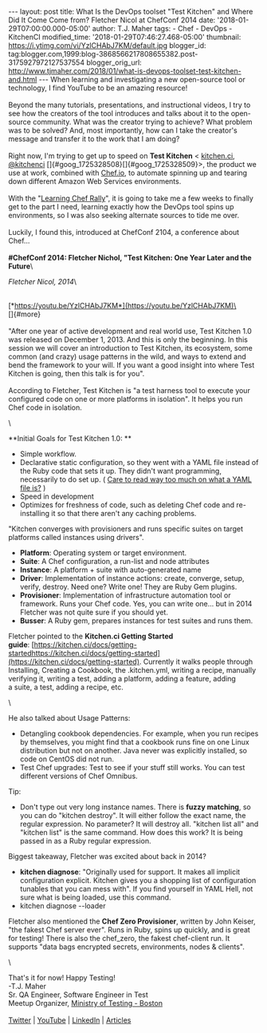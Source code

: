 \-\-- layout: post title: What Is the DevOps toolset \"Test Kitchen\"
and Where Did It Come Come from? Fletcher Nicol at ChefConf 2014 date:
\'2018-01-29T07:00:00.000-05:00\' author: T.J. Maher tags: - Chef -
DevOps - KitchenCI modified\_time: \'2018-01-29T07:46:27.468-05:00\'
thumbnail: https://i.ytimg.com/vi/YzlCHAbJ7KM/default.jpg blogger\_id:
tag:blogger.com,1999:blog-3868566217808655382.post-3175927972127537554
blogger\_orig\_url:
http://www.tjmaher.com/2018/01/what-is-devops-toolset-test-kitchen-and.html
\-\-- When learning and investigating a new open-source tool or
technology, I find YouTube to be an amazing resource!\
\
Beyond the many tutorials, presentations, and instructional videos, I
try to see how the creators of the tool introduces and talks about it to
the open-source community. What was the creator trying to achieve? What
problem was to be solved? And, most importantly, how can I take the
creator\'s message and transfer it to the work that I am doing?\
\
Right now, I\'m trying to get up to speed on **Test Kitchen**
\< [kitchen.ci](http://kitchen.ci/), 
[\@kitchenci](https://twitter.com/kitchenci) []{#goog_1725328508}[](https://draft.blogger.com/)[]{#goog_1725328509}\>,
the product we use at work, combined with [Chef.io](http://chef.io/), to
automate spinning up and tearing down different Amazon Web Services
environments.\
\
With the \"[Learning Chef Rally](https://learn.chef.io/#/)\", it is
going to take me a few weeks to finally get to the part I need, learning
exactly how the DevOps tool spins up environments, so I was also seeking
alternate sources to tide me over.\
\
Luckily, I found this, introduced at ChefConf 2104, a conference about
Chef\...\
\
**\#ChefConf 2014: Fletcher Nichol, \"Test Kitchen: One Year Later and
the Future**\

<div>

*Fletcher Nicol, 2014*\

\
[*https://youtu.be/YzlCHAbJ7KM*](https://youtu.be/YzlCHAbJ7KM)\
\
[]{#more}\
\
\"After one year of active development and real world use, Test Kitchen
1.0 was released on December 1, 2013. And this is only the beginning. In
this session we will cover an introduction to Test Kitchen, its
ecosystem, some common (and crazy) usage patterns in the wild, and ways
to extend and bend the framework to your will. If you want a good
insight into where Test Kitchen is going, then this talk is for you\".\
\
According to Fletcher, Test Kitchen is \"a test harness tool to execute
your configured code on one or more platforms in isolation\". It helps
you run Chef code in isolation. 

</div>

<div>

\

</div>

<div>

**Initial Goals for Test Kitchen 1.0: **

</div>

<div>

-   Simple workflow. 
-   Declarative static configuration, so they went with a YAML file
    instead of the Ruby code that sets it up. They didn\'t want
    programming, necessarily to do set up. ( [Care to read way too much
    on what a YAML file is?](https://learn.getgrav.org/advanced/yaml) )
-   Speed in development
-   Optimizes for freshness of code, such as deleting Chef code and
    re-installing it so that there aren\'t any caching problems. 

<div>

\"Kitchen converges with provisioners and runs specific suites on target
platforms called instances using drivers\". 

</div>

</div>

<div>

-   **Platform**: Operating system or target environment. 
-   **Suite**: A Chef configuration, a run-list and node attributes
-   **Instance**: A platform + suite with auto-generated name
-   **Driver**: Implementation of instance actions: create, converge,
    setup, verify, destroy. Need one? Write one! They are Ruby Gem
    plugins. 
-   **Provisioner**: Implementation of infrastructure automation tool or
    framework. Runs your Chef code. Yes, you can write one\... but in
    2014 Fletcher was not quite sure if you should yet.
-   **Busser**: A Ruby gem, prepares instances for test suites and runs
    them. 

</div>

<div>

Fletcher pointed to the **Kitchen.ci Getting Started
guide**: [https://kitchen.ci/docs/getting-startedhttps://kitchen.ci/docs/getting-started](https://kitchen.ci/docs/getting-started).
Currently it walks people through Installing, Creating a Cookbook, the
.kitchen.yml, writing a recipe, manually verifying it, writing a test,
adding a platform, adding a feature, adding a suite, a test, adding
a recipe, etc. 

</div>

<div>

\

</div>

<div>

He also talked about Usage Patterns:

</div>

<div>

-   Detangling cookbook dependencies. For example, when you run recipes
    by themselves, you might find that a cookbook runs fine on one Linux
    distribution but not on another. Java never was explicitly
    installed, so code on CentOS did not run. 
-   Test Chef upgrades: Test to see if your stuff still works. You can
    test different versions of Chef Omnibus. 

<div>

Tip:

</div>

</div>

<div>

-   Don\'t type out very long instance names. There is **fuzzy
    matching**, so you can do \"kitchen destroy\". It will either follow
    the exact name, the regular expression. No parameter? It will
    destroy all. \"kitchen list all\" and \"kitchen list\" is the same
    command. How does this work? It is being passed in as a Ruby regular
    expression. 

<div>

Biggest takeaway, Fletcher was excited about back in 2014? 

</div>

</div>

<div>

-   **kitchen diagnose**: \"Originally used for support. It makes all
    implicit configuration explicit. Kitchen gives you a shopping list
    of configuration tunables that you can mess with\". If you find
    yourself in YAML Hell, not sure what is being loaded, use this
    command. 
-   kitchen diagnose \--loader

</div>

<div>

Fletcher also mentioned the **Chef Zero Provisioner**, written by John
Keiser, \"the fakest Chef server ever\". Runs in Ruby, spins up quickly,
and is great for testing! There is also the chef\_zero, the fakest
chef-client run. It supports \"data bags encrypted secrets,
environments, nodes & clients\".

</div>

<div>

\

</div>

<div>

That\'s it for now! Happy Testing!\
-T.J. Maher\
Sr. QA Engineer, Software Engineer in Test\
Meetup Organizer, [Ministry of Testing -
Boston](http://bit.ly/mot_boston)\
\
[Twitter](https://twitter.com/tjmaher1) \|
[YouTube](http://bit.ly/tj_youtube)
\| [LinkedIn](https://www.linkedin.com/in/tjmaher1) \|
[Articles](http://bit.ly/tj_techbeacon)

</div>

